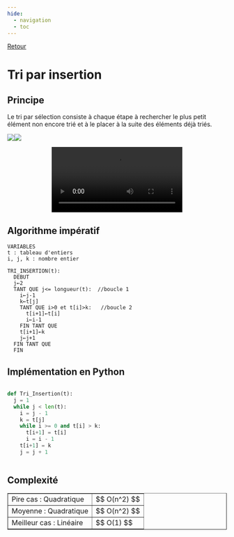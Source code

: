 ```yaml
---
hide:
  - navigation
  - toc
---
```


[Retour](../../)


# **Tri par insertion**

## Principe

Le tri par sélection consiste à chaque étape à rechercher le plus petit élément non encore trié et à le placer à la suite des éléments déjà triés.

<tab><tr><td>![](medias/Insertion.gif)</td><td>![](medias/insertion.png)</td></tr></tab>
<center><video controls>
  <source src="https://mickaelsasl.github.io/T/EP/memo/medias/insertion%20-%20Animation%20pygame.mp4" type="video/mp4">
  <p>Votre navigateur ne prend pas en charge les vidéos HTML5.
     Voici <a href="https://mickaelsasl.github.io/T/EP/memo/medias/insertion%20-%20Animation%20pygame.mp4">un lien pour télécharger la vidéo</a>.</p>
</video></iframe></center>

## Algorithme impératif

```
VARIABLES
t : tableau d'entiers
i, j, k : nombre entier

TRI_INSERTION(t):
  DEBUT
  j←2
  TANT QUE j<= longueur(t):  //boucle 1
    i←j-1
    k←t[j]
    TANT QUE i>0 et t[i]>k:   //boucle 2
      t[i+1]←t[i]
      i←i-1
    FIN TANT QUE
    t[i+1]←k
    j←j+1
  FIN TANT QUE
  FIN 
```

## Implémentation en Python

```Python

def Tri_Insertion(t):
  j = 1
  while j < len(t):
    i = j - 1
    k = t[j]
    while i >= 0 and t[i] > k:
      t[i+1] = t[i]
      i = i - 1
    t[i+1] = k
    j = j + 1
  
```


## Complexité

<table width="100%" border="1" cellspacing="1" cellpadding="5">
  <tr>
    <td>
    Pire cas : Quadratique
    </td>
    <td>
    $$ O(n^2) $$
    </td>
  </tr>
  <tr>
    <td>
    Moyenne : Quadratique
    </td>
    <td>
    $$ O(n^2) $$
    </td>
  </tr>
  <tr>
    <td>
    Meilleur cas : Linéaire
    </td>
    <td>
    $$ O(1) $$
    </td>
  </tr>
</table>